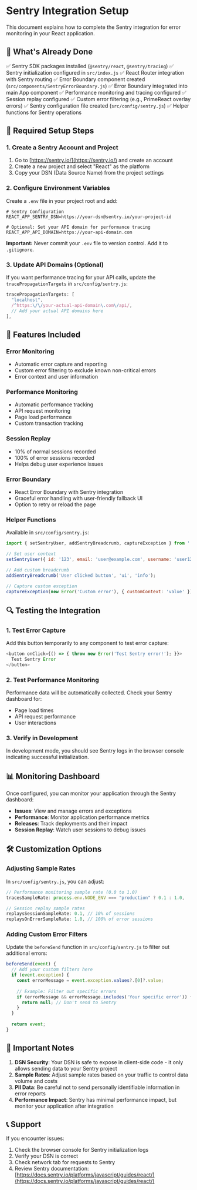 # Sentry Integration Setup

This document explains how to complete the Sentry integration for error monitoring in your React application.

## 🚀 What's Already Done

✅ Sentry SDK packages installed (`@sentry/react`, `@sentry/tracing`)
✅ Sentry initialization configured in `src/index.js`
✅ React Router integration with Sentry routing
✅ Error Boundary component created (`src/components/SentryErrorBoundary.js`)
✅ Error Boundary integrated into main App component
✅ Performance monitoring and tracing configured
✅ Session replay configured
✅ Custom error filtering (e.g., PrimeReact overlay errors)
✅ Sentry configuration file created (`src/config/sentry.js`)
✅ Helper functions for Sentry operations

## 🔧 Required Setup Steps

### 1. Create a Sentry Account and Project

1. Go to [https://sentry.io/](https://sentry.io/) and create an account
2. Create a new project and select "React" as the platform
3. Copy your DSN (Data Source Name) from the project settings

### 2. Configure Environment Variables

Create a `.env` file in your project root and add:

```env
# Sentry Configuration
REACT_APP_SENTRY_DSN=https://your-dsn@sentry.io/your-project-id

# Optional: Set your API domain for performance tracing
REACT_APP_API_DOMAIN=https://your-api-domain.com
```

**Important:** Never commit your `.env` file to version control. Add it to `.gitignore`.

### 3. Update API Domains (Optional)

If you want performance tracing for your API calls, update the `tracePropagationTargets` in `src/config/sentry.js`:

```javascript
tracePropagationTargets: [
  "localhost",
  /^https:\/\/your-actual-api-domain\.com\/api/,
  // Add your actual API domains here
],
```

## 🎯 Features Included

### Error Monitoring
- Automatic error capture and reporting
- Custom error filtering to exclude known non-critical errors
- Error context and user information

### Performance Monitoring
- Automatic performance tracking
- API request monitoring
- Page load performance
- Custom transaction tracking

### Session Replay
- 10% of normal sessions recorded
- 100% of error sessions recorded
- Helps debug user experience issues

### Error Boundary
- React Error Boundary with Sentry integration
- Graceful error handling with user-friendly fallback UI
- Option to retry or reload the page

### Helper Functions
Available in `src/config/sentry.js`:

```javascript
import { setSentryUser, addSentryBreadcrumb, captureException } from './config/sentry';

// Set user context
setSentryUser({ id: '123', email: 'user@example.com', username: 'user123' });

// Add custom breadcrumb
addSentryBreadcrumb('User clicked button', 'ui', 'info');

// Capture custom exception
captureException(new Error('Custom error'), { customContext: 'value' });
```

## 🔍 Testing the Integration

### 1. Test Error Capture
Add this button temporarily to any component to test error capture:

```javascript
<button onClick={() => { throw new Error('Test Sentry error!'); }}>
  Test Sentry Error
</button>
```

### 2. Test Performance Monitoring
Performance data will be automatically collected. Check your Sentry dashboard for:
- Page load times
- API request performance
- User interactions

### 3. Verify in Development
In development mode, you should see Sentry logs in the browser console indicating successful initialization.

## 📊 Monitoring Dashboard

Once configured, you can monitor your application through the Sentry dashboard:

- **Issues**: View and manage errors and exceptions
- **Performance**: Monitor application performance metrics
- **Releases**: Track deployments and their impact
- **Session Replay**: Watch user sessions to debug issues

## 🛠️ Customization Options

### Adjusting Sample Rates

In `src/config/sentry.js`, you can adjust:

```javascript
// Performance monitoring sample rate (0.0 to 1.0)
tracesSampleRate: process.env.NODE_ENV === "production" ? 0.1 : 1.0,

// Session replay sample rates
replaysSessionSampleRate: 0.1, // 10% of sessions
replaysOnErrorSampleRate: 1.0, // 100% of error sessions
```

### Adding Custom Error Filters

Update the `beforeSend` function in `src/config/sentry.js` to filter out additional errors:

```javascript
beforeSend(event) {
  // Add your custom filters here
  if (event.exception) {
    const errorMessage = event.exception.values?.[0]?.value;
    
    // Example: Filter out specific errors
    if (errorMessage && errorMessage.includes('Your specific error')) {
      return null; // Don't send to Sentry
    }
  }
  
  return event;
}
```

## 🚨 Important Notes

1. **DSN Security**: Your DSN is safe to expose in client-side code - it only allows sending data to your Sentry project
2. **Sample Rates**: Adjust sample rates based on your traffic to control data volume and costs
3. **PII Data**: Be careful not to send personally identifiable information in error reports
4. **Performance Impact**: Sentry has minimal performance impact, but monitor your application after integration

## 📞 Support

If you encounter issues:
1. Check the browser console for Sentry initialization logs
2. Verify your DSN is correct
3. Check network tab for requests to Sentry
4. Review Sentry documentation: [https://docs.sentry.io/platforms/javascript/guides/react/](https://docs.sentry.io/platforms/javascript/guides/react/)


